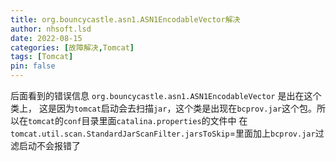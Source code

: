 ```yaml
---
title: org.bouncycastle.asn1.ASN1EncodableVector解决
author: nhsoft.lsd
date: 2022-08-15
categories: [故障解决,Tomcat]
tags: [Tomcat]
pin: false
---
```

后面看到的错误信息 `org.bouncycastle.asn1.ASN1EncodableVector` 是出在这个类上，
这是因为`tomcat`启动会去扫描`jar`，这个类是出现在`bcprov.jar`这个包。所以在`tomcat`的`conf`目录里面`catalina.properties`的文件中
在`tomcat.util.scan.StandardJarScanFilter.jarsToSkip`=里面加上`bcprov.jar`过滤启动不会报错了
